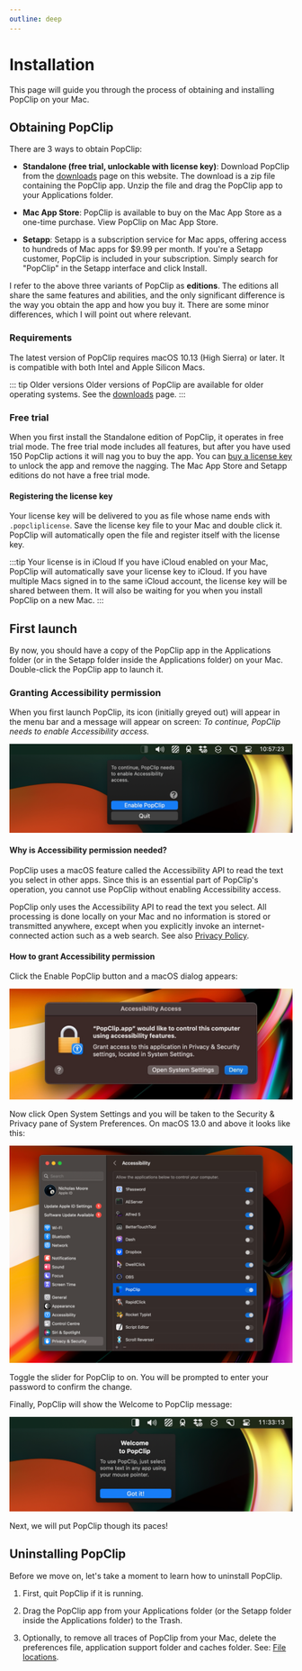 ```yaml
---
outline: deep
---
```


<script setup>
  import Link from "/components/Link.vue";
</script>

# Installation

This page will guide you through the process of obtaining and installing PopClip
on your Mac.

## Obtaining PopClip

There are 3 ways to obtain PopClip:

- **Standalone (free trial, unlockable with license key)**: Download
  PopClip from the [downloads](/download) page on this website. The download is
  a zip file containing the PopClip app. Unzip the file and drag the PopClip app
  to your Applications folder.

- **Mac App Store**: PopClip is available to buy on the Mac App Store as a
  one-time purchase. <Link k="mas.storeUrl">View PopClip on Mac App Store</Link>.

- **Setapp**: <Link k="setapp.referralUrl">Setapp</Link> is a subscription service for Mac apps, offering access
  to hundreds of Mac apps for $9.99 per month. If you're a Setapp customer,
  PopClip is included in your subscription. Simply search for "PopClip" in the
  Setapp interface and click Install.

I refer to the above three variants of PopClip as **editions**. The editions all share the same features and
abilities, and the only significant difference is the way you obtain the app and
how you buy it. There are some minor differences, which I will point
out where relevant.

### Requirements

The latest version of PopClip requires macOS 10.13 (High Sierra) or later. It is
compatible with both Intel and Apple Silicon Macs.

::: tip Older versions
Older versions of PopClip are available for older operating systems. See
the [downloads](/download) page.
:::

### Free trial

When you first install the Standalone edition of PopClip, it operates in free
trial mode. The free trial mode includes all features, but after you have used
150 PopClip actions it will nag you to buy the app. You can
[buy a license key](/buy) to unlock the app and remove the nagging. The Mac App
Store and Setapp editions do not have a free trial mode.

#### Registering the license key

Your license key will be delivered to you as file whose name ends with
`.popcliplicense`. Save the license key file to your Mac and double click it.
PopClip will automatically open the file and register itself with the license
key.

<!-- #### Standalone edition will detect Mac App Store purchase

If you bought PopClip on the Mac App Store, then on first launch PopClip will save a separate copy of your Mac App Store receipt to your Mac. This receipt will be detected by the Standalone edition of PopClip if you ever switch to it, for example to test a beta. This means that you can switch between the Mac App Store and Standalone editions without having to buy a license. -->

:::tip Your license is in iCloud
If you have iCloud enabled on your Mac, PopClip will automatically save your license key to iCloud. If you have multiple Macs signed in to the same iCloud account, the license key will be shared between them. It will also be waiting for you when you install PopClip on a new Mac.
:::

## First launch

By now, you should have a copy of the PopClip app in the Applications folder (or
in the Setapp folder inside the Applications folder) on your Mac. Double-click
the PopClip app to launch it.

### Granting Accessibility permission

When you first launch PopClip, its icon (initially greyed out) will appear in
the menu bar and a message will appear on screen: _To continue, PopClip needs to
enable Accessibility access._

![Accessibility request message](shot-ax-request.png "PopClip requesting Accessibility permission")

#### Why is Accessibility permission needed?

PopClip uses a macOS feature called the Accessibility API to read the text you
select in other apps. Since this is an essential part of PopClip's operation,
you cannot use PopClip without enabling Accessibility access.

PopClip only uses the Accessibility API to read the text you select. All
processing is done locally on your Mac and no information is stored or
transmitted anywhere, except when you explicitly invoke an internet-connected
action such as a web search. See also [Privacy Policy](/privacy).

#### How to grant Accessibility permission

Click the Enable PopClip button and a macOS dialog appears:

![Accessibility request dialog](shot-ax-dialog.jpg "macOS Accessibility Access dialog")

Now click Open System Settings and you will be taken to the Security & Privacy
pane of System Preferences. On macOS 13.0 and above it looks like this:

![Accessibility settings](shot-ax-settings.png "macOS Accessibility settings in the Privacy & Security pane")

Toggle the slider for PopClip to on. You will be prompted to enter your password
to confirm the change.

Finally, PopClip will show the Welcome to PopClip message:

![Welcome to PopClip](shot-welcome.png "Welcome to PopClip message")

Next, we will put PopClip though its paces!

## Uninstalling PopClip

Before we move on, let's take a moment to learn how to uninstall PopClip.

1. First, quit PopClip if it is running.

2. Drag the PopClip app from your Applications folder (or the Setapp folder inside the Applications folder) to the Trash.

3. Optionally, to remove all traces of PopClip from your Mac, delete the preferences file, application support folder and caches folder. See: [File locations]().
